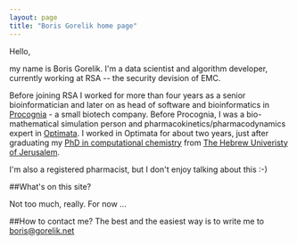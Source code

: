 ```yaml
---
layout: page
title: "Boris Gorelik home page"
---
```


Hello,

my name is Boris Gorelik. I'm a data scientist and algorithm developer,
currently working at RSA -- the security devision of EMC.

Before joining RSA I worked for more than four years as a senior bioinformatician
and later on as head of software and bioinformatics in [Procognia][prc] -
a small biotech company. Before Procognia, I was a bio-mathematical simulation person
and pharmacokinetics/pharmacodynamics expert in [Optimata][opt]. I worked in
Optimata for about two years, just after graduating my [PhD in computational chemistry][thsis]
from  [The Hebrew Univeristy of Jerusalem][huji].

I'm also a registered pharmacist, but I don't enjoy talking about this :-)

##What's on this site?

Not too much, really. For now ...

##How to contact me?
The best and the easiest way is to write me to [boris@gorelik.net][mail]


[prc]: http://procognia.com
[opt]: http://optimata.com
[thsis]: http://www.slideshare.net/borisgorelik/
[huji]: http://medchem-models.ekmd.huji.ac.il/
[mail]: mailto://boris@gorelik.net